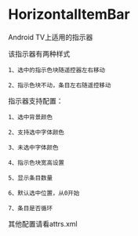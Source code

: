 # HorizontalItemBar
Android TV上适用的指示器

该指示器有两种样式

    1、选中的指示色块随遥控器左右移动

    2、指示色块不动，条目左右随遥控移动

指示器支持配置：

    1、选中背景颜色

    2、支持选中字体颜色

    3、未选中字体颜色

    4、指示色块宽高设置

    5、显示条目数量

    6、默认选中位置，从0开始

    7、条目是否循环

其他配置请看attrs.xml

